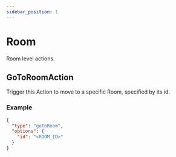 ```yaml
---
sidebar_position: 1
---
```


# Room

Room level actions.

## GoToRoomAction

Trigger this Action to move to a specific Room, specified by its id.

### Example

```json
{
  "type": "goToRoom",
  "options": {
    "id": "<ROOM_ID>"
  }
}
```